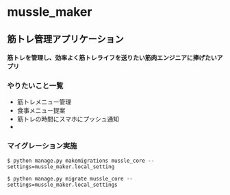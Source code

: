 # mussle_maker
## 筋トレ管理アプリケーション
#### 筋トレを管理し、効率よく筋トレライフを送りたい筋肉エンジニアに捧げたいアプリ
### やりたいこと一覧
* 筋トレメニュー管理
* 食事メニュー提案
* 筋トレの時間にスマホにプッシュ通知
* 

### マイグレーション実施
```
$ python manage.py makemigrations mussle_core --settings=mussle_maker.local_setting
```
```
$ python manage.py migrate mussle_core --settings=mussle_maker.local_settings
```
